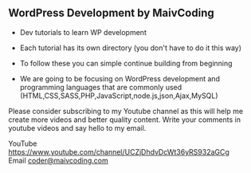 ## WordPress Development by MaivCoding


- Dev tutorials to learn WP development

- Each tutorial has its own directory (you don't have to do it this way)

- To follow these you can simple continue building from beginning

- We are going to be focusing on WordPress development and programming languages that are commonly used 
(HTML,CSS,SASS,PHP,JavaScript,node.js,json,Ajax,MySQL)


Please consider subscribing to my Youtube channel as this will help me create more videos and better quality 
content. Write your comments in youtube videos and say hello to my email.

YouTube  https://www.youtube.com/channel/UCZjDhdvDcWt36yRS932aGCg   
Email    coder@maivcoding.com 

